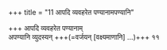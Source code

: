 +++
title = "11 आपदि व्यवहरेत पण्यानामपण्यानि"

+++
आपदि व्यवहरेत पण्यानाम्  
अपण्यानि व्युदस्यन् +++(=वर्जयन् [वक्ष्यमाणानि] …)+++ ११